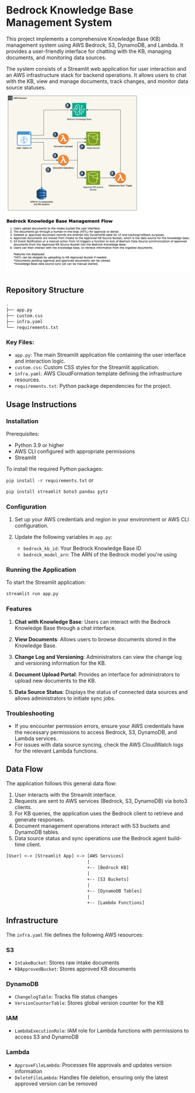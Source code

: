 # Bedrock Knowledge Base Management System

This project implements a comprehensive Knowledge Base (KB) management system using AWS Bedrock, S3, DynamoDB, and Lambda. It provides a user-friendly interface for chatting with the KB, managing documents, and monitoring data sources.

The system consists of a Streamlit web application for user interaction and an AWS infrastructure stack for backend operations. It allows users to chat with the KB, view and manage documents, track changes, and monitor data source statuses.

![Preview](architecture-diagram.png)

## Repository Structure

```
.
├── app.py
├── custom.css
├── infra.yaml
└── requirements.txt
```

### Key Files:

- `app.py`: The main Streamlit application file containing the user interface and interaction logic.
- `custom.css`: Custom CSS styles for the Streamlit application.
- `infra.yaml`: AWS CloudFormation template defining the infrastructure resources.
- `requirements.txt`: Python package dependencies for the project.

## Usage Instructions

### Installation



Prerequisites:
- Python 3.9 or higher
- AWS CLI configured with appropriate permissions
- Streamlit

To install the required Python packages:

```pip install -r requirements.txt```
or
```bash
pip install streamlit boto3 pandas pytz
```

### Configuration

1. Set up your AWS credentials and region in your environment or AWS CLI configuration.

2. Update the following variables in `app.py`:
   - `bedrock_kb_id`: Your Bedrock Knowledge Base ID
   - `bedrock_model_arn`: The ARN of the Bedrock model you're using

### Running the Application

To start the Streamlit application:

```bash
streamlit run app.py
```

### Features

1. **Chat with Knowledge Base**: Users can interact with the Bedrock Knowledge Base through a chat interface.

2. **View Documents**: Allows users to browse documents stored in the Knowledge Base.

3. **Change Log and Versioning**: Administrators can view the change log and versioning information for the KB.

4. **Document Upload Portal**: Provides an interface for administrators to upload new documents to the KB.

5. **Data Source Status**: Displays the status of connected data sources and allows administrators to initiate sync jobs.

### Troubleshooting

- If you encounter permission errors, ensure your AWS credentials have the necessary permissions to access Bedrock, S3, DynamoDB, and Lambda services.
- For issues with data source syncing, check the AWS CloudWatch logs for the relevant Lambda functions.

## Data Flow

The application follows this general data flow:

1. User interacts with the Streamlit interface.
2. Requests are sent to AWS services (Bedrock, S3, DynamoDB) via boto3 clients.
3. For KB queries, the application uses the Bedrock client to retrieve and generate responses.
4. Document management operations interact with S3 buckets and DynamoDB tables.
5. Data source status and sync operations use the Bedrock agent build-time client.

```
[User] <-> [Streamlit App] <-> [AWS Services]
                               |
                               +-- [Bedrock KB]
                               |
                               +-- [S3 Buckets]
                               |
                               +-- [DynamoDB Tables]
                               |
                               +-- [Lambda Functions]
```

## Infrastructure

The `infra.yaml` file defines the following AWS resources:

### S3
- `IntakeBucket`: Stores raw intake documents
- `KBApprovedBucket`: Stores approved KB documents

### DynamoDB
- `ChangelogTable`: Tracks file status changes
- `VersionCounterTable`: Stores global version counter for the KB

### IAM
- `LambdaExecutionRole`: IAM role for Lambda functions with permissions to access S3 and DynamoDB

### Lambda
- `ApproveFileLambda`: Processes file approvals and updates version information
- `DeleteFileLambda`: Handles file deletion, ensuring only the latest approved version can be removed

